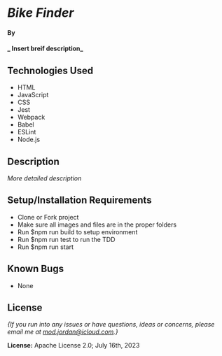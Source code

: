 # _Bike Finder_

#### By 

#### _ Insert breif description_

## Technologies Used
* HTML
* JavaScript
* CSS
* Jest
* Webpack
* Babel
* ESLint
* Node.js

## Description

_More detailed description_

## Setup/Installation Requirements

* Clone or Fork project
* Make sure all images and files are in the proper folders
* Run $npm run build to setup environment
* Run $npm run test to run the TDD
* Run $npm run start

## Known Bugs

* None

## License

_{If you run into any issues or have questions, ideas or concerns, please email me at mod.jordan@icloud.com.}_

**License:** Apache License 2.0; July 16th, 2023
